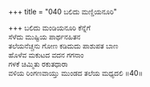 +++
title = "040 ಬಲಿದು ಮಣ್ಡಿಯನೂರಿ"

+++
ಬಲಿದು ಮಂಡಿಯನೂರಿ ಕೆನ್ನೆಗೆ  
ಸೆಳೆದು ಮುಷ್ಟಿಯ ಪಾರ್ಥನಹಿತನ  
ತಲೆಯನೆಚ್ಚನು ಗೋಣ ಕಡಿದುದು ಪಾಶುಪತ ಬಾಣ  
ಹೊಳೆವ ಮಕುಟದ ವದನ ಗಗನಾಂ  
ಗಳಕೆ ಚಿಮ್ಮಿತು ರಕುತಧಾರಾ  
ವಳಿಯ ರಿಂಗಣವಾಯ್ತು ಮುಂಡದ ತಲೆಯ ಮಧ್ಯದಲಿ     ॥40॥